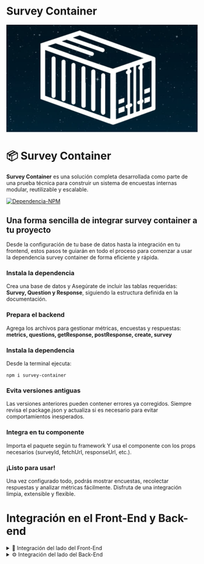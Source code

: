 # **Survey Container** 
![SurveyContainer](https://github.com/FernadoCodeDev/Survey-Container-Documentation/blob/main/Readme/SurveyContainer.png)

# 📦 Survey Container

**Survey Container** es una solución completa desarrollada como parte de una prueba técnica para construir un sistema de encuestas internas modular, reutilizable y escalable.

[![Dependencia-NPM](https://img.shields.io/static/v1?message=Dependencia-NPM&logo=npm&label=&color=CB3837&logoColor=white&labelColor=&style=for-the-badge)](https://www.npmjs.com/package/survey-container)

## Una forma sencilla de integrar survey container a tu proyecto

Desde la configuración de tu base de datos hasta la integración en tu frontend, estos pasos te guiarán en todo el proceso para comenzar a usar la dependencia survey container de forma eficiente y rápida.

### Instala la dependencia

Crea una base de datos y Asegúrate de incluir las tablas requeridas:
**Survey, Question y Response**, siguiendo la estructura definida en la documentación.

### Prepara el backend

Agrega los archivos para gestionar métricas, encuestas y respuestas:
**metrics, questions, getResponse, postResponse, create, survey**

### Instala la dependencia

Desde la terminal ejecuta:

```
npm i survey-container
```

### Evita versiones antiguas

Las versiones anteriores pueden contener errores ya corregidos. Siempre revisa el package.json y actualiza si es necesario para evitar comportamientos inesperados.


### Integra en tu componente 

Importa el paquete según tu framework Y usa el componente con los props necesarios (surveyId, fetchUrl, responseUrl, etc.).

### ¡Listo para usar!

Una vez configurado todo, podrás mostrar encuestas, recolectar respuestas y analizar métricas fácilmente.
Disfruta de una integración limpia, extensible y flexible.


# Integración en el Front-End y Back-end

<details>
<summary>🎨 Integración del lado del Front-End</summary>

<details>
<summary> Props del Front </summary>

| Prop               | Tipo                               | Obligatorio | Descripción                                                                                                                                                                                                                                                                           |
| ------------------ | ---------------------------------- | ----------- | ------------------------------------------------------------------------------------------------------------------------------------------------------------------------------------------------------------------------------------------------------------------------------------- |
| `surveyId`         | `string`                           | ✅ Sí        | Es el ID de la encuesta que quieres mostrar. En esta demo se obtiene desde la URL usando `useParams()`.                                                                                                                                                                               |
| `fetchUrl`         | `string`                           | ✅ Sí      | Es la URL base para hacer la solicitud **GET** y obtener los datos de la encuesta. Por ejemplo: `http://localhost:3000/api/surveys/survey.php?id=`. Se añadirá automáticamente el `surveyId` al final.                               |
| `responseUrl`      | `string`                           | ✅ Sí      | Es la URL donde se envían las respuestas con una solicitud **POST**.                                                                                                                                          |
| `onAlert`          | `(message: string, type?: string)` | ❌ No        | Función que se ejecuta para mostrar una alerta dependiendo del estado de la encuesta (error, éxito, advertencia). Puedes personalizarla como quieras (modal, toast, etc.) |
| `apiUrl`           | `string`                           | ❌ No        | Si prefieres una URL base en lugar de `fetchUrl` o `responseUrl` individuales, puedes usar este prop como raíz para los endpoints `/surveys` y `/responses`.                                                                                                   |
| `onSubmit`         | `(responses) => Promise<void>`     | ❌ No        | Si quieres manejar tú mismo el envío de respuestas, puedes pasar tu propia función `onSubmit`. Si no se define, se hará un POST automáticamente a `responseUrl`.                                                                                                                      |
| `loadingText`      | `string`                           | ❌ No        | Texto que se muestra mientras la encuesta está cargando. Por defecto: `"Cargando encuesta..."`.                                                                                                                                                                                       |
| `submitButtonText` | `string`                           | ❌ No        | Texto del botón de envío. Por defecto: `"Enviar respuestas"`.                                                                                                                                                                                                                         |
| `className`        | `string`                           | ❌ No        | Clase CSS personalizada para aplicar estilos adicionales al contenedor del widget.                                                                                                                                                                                                    |

</details>

<details>
<summary> Integración con React </summary>

# Integración con React

El componente **SurveyContainer** te permite integrar encuestas de manera sencilla dentro de tu aplicación desarrollada con React. Con él, puedes mostrar formularios interactivos y personalizables sin necesidad de implementar toda la lógica desde cero.

## Componente

Para utilizar el componente **SurveyWidget** de la dependencia **survey container**, primero debes importarlo en tu proyecto de React. Este componente es flexible, permitiendo usar rutas propias para obtener y guardar encuestas.

Además, puedes integrar librerías de notificaciones como **react-toastify**, lo que facilita mostrar mensajes personalizados, por ejemplo:

- **Encuesta enviada con éxito**
- **Ocurrió un error al cargar la encuesta**

De esta forma, garantizas una mejor experiencia de usuario al manejar tanto confirmaciones como errores dentro de tu aplicación.

```
import React from "react";
import { useParams } from "react-router-dom";
import { SurveyWidget } from "survey-container";

function SurveyContainer() {

    const { surveyId } = useParams();

    return (
        <div className="">
            <SurveyWidget
                surveyId={surveyId}
                fetchUrl="Route to access the survey"
                responseUrl="Path to save answers"
                onAlert="Function to display alerts. You can use react-toastify"
            />
        </div>
    );

}
export default SurveyContainer;
```


</details>

<details>
<summary> Integración con Vue </summary>

# Integración con Vue JS

El componente **Survey Container** te permite integrar encuestas de manera sencilla dentro de tu aplicación desarrollada con Vue. Con él, puedes mostrar formularios interactivos y personalizables sin necesidad de implementar toda la lógica desde cero.

## Componente

Para utilizar el componente **SurveyWidget** de la dependencia **survey container**, primero debes importarlo en tu proyecto de Vue. Este componente es flexible, permitiendo usar rutas propias para obtener y guardar encuestas.

Además, puedes integrar librerías de notificaciones como **Vue Toastification**, lo que facilita mostrar mensajes personalizados, por ejemplo:

- **Encuesta enviada con éxito**
- **Ocurrió un error al cargar la encuesta**

De esta forma, garantizas una mejor experiencia de usuario al manejar tanto confirmaciones como errores dentro de tu aplicación.

```
<template>
    <div class="">
        <SurveyWidget :surveyId="surveyId" fetchUrl="Route to access the survey"
            responseUrl="Path to save answers"
            onAlert="Función para mostrar alertas. Puedes usar vue-toastification" />
    </div>
</template>

<script>
import { useRoute } from 'vue-router';
import { SurveyWidget } from 'survey-container';

export default {
    components: {
        SurveyWidget
    },
    setup() {
        const route = useRoute();
        const surveyId = route.params.surveyId;

        return {
            surveyId
        };
    }
};
</script>
```

</details>

<details>
<summary> Integración con Angular </summary>

# Integración con Angular

El componente **SurveyContainer** te permite integrar encuestas de manera sencilla dentro de tu aplicación desarrollada con Angular. Con él, puedes mostrar formularios interactivos y personalizables sin necesidad de implementar toda la lógica desde cero.

## Componente

Para utilizar el componente **SurveyWidget** de la dependencia **survey container**, primero debes importarlo en tu proyecto de Angular. Este componente es flexible, permitiendo usar rutas propias para obtener y guardar encuestas.

Además, puedes integrar librerías de notificaciones como **ngx-toastr**, lo que facilita mostrar mensajes personalizados, por ejemplo:

- **Encuesta enviada con éxito**
- **Ocurrió un error al cargar la encuesta**

De esta forma, garantizas una mejor experiencia de usuario al manejar tanto confirmaciones como errores dentro de tu aplicación.

```
import { Component } from "@angular/core";
import { ActivatedRoute } from "@angular/router";
import { SurveyWidget } from "survey-container";

@Component({
  selector: "app-survey-container",
  template: `
    <div class="">
      <survey-widget
        [surveyId]="surveyId"
        [fetchUrl]="'Route to access the survey'"
        [responseUrl]="'Path to save answers'"
        [onAlert]="showAlert"
      ></survey-widget>
    </div>
  `,
})
export class SurveyContainerComponent {
  surveyId: string;

  constructor(private route: ActivatedRoute) {
    this.surveyId = this.route.snapshot.paramMap.get("surveyId");
  }

  showAlert(message: string) {
    // Function to display alerts. You can use ngx-toastr
  }
}

```

</details>

</details>



<details>
<summary>⚙️ Integración del lado del Back-End</summary>

Para que el componente **Survey Container** funcione correctamente, es necesario configurar en el backend una serie de endpoints que gestionen encuestas, preguntas, métricas y respuestas.

<details>
<summary> Tablas de la base de datos </summary>

Para ejecutar la dependencia se necesitara tener siertos campos en la base de datos, el script de creación de base de datos, tablas y campos requeridos:
script de creación de base de datos

```
CREATE TABLE IF NOT EXISTS Survey (
  id VARCHAR(36) PRIMARY KEY,
  qualification VARCHAR(255) NOT NULL
);

CREATE TABLE IF NOT EXISTS Question (
  id VARCHAR(36) PRIMARY KEY,
  text TEXT NOT NULL,
  surveyId VARCHAR(36),
  FOREIGN KEY (surveyId) REFERENCES Survey(id) ON DELETE CASCADE
);

CREATE TABLE IF NOT EXISTS Response (
  id VARCHAR(36) PRIMARY KEY,
  content TEXT NOT NULL,
  questionId VARCHAR(36),
  FOREIGN KEY (questionId) REFERENCES Question(id) ON DELETE CASCADE
);
```

[schema.sql](https://github.com/FernadoCodeDev/Survey-Container-Documentation/blob/main/Database/schema.sql)

</details>

<details>
<summary> Integración con PHP </summary>

En el caso de usar **PHP**, la estructura básica de archivos recomendada es la siguiente:

```
Carpeta/
├── metrics/    
│   └── metrics.php           // Obtiene todas las encuestas
├── questions/    
│   └── questions.php         // Obtiene las preguntas de una encuesta
├── response/    
│   ├── getResponse.php       // Obtiene las respuestas
│   └── postResponse.php      // Guarda las respuestas
├── surveys/    
│   ├── create.php            // Crea una nueva encuesta
│   └── survey.php            // Obtiene una encuesta por ID
```

## metrics

El archivo `metrics.php` expone un endpoint encargado de recuperar todas las encuestas disponibles.

Esto permite, por ejemplo, generar reportes o listados globales para su administración.

[metrics.php](https://github.com/FernadoCodeDev/Survey-Container-Documentation/blob/main/Backend-Integration/PHP/metrics/metrics.php)

## questions

El archivo `questions.php` obtiene las preguntas asociadas a una encuesta específica.

De esta manera, se asegura que cada encuesta cargue únicamente las preguntas correspondientes a su configuración.

[questions.php](https://github.com/FernadoCodeDev/Survey-Container-Documentation/blob/main/Backend-Integration/PHP/questions/questions.php)

## response

En la carpeta `response/` se encuentran dos archivos clave:

`getResponse.php` → Devuelve las respuestas ya almacenadas de una encuesta.

`postResponse.php` → Recibe y guarda las nuevas respuestas enviadas por los usuarios.

Estos endpoints permiten manejar tanto la consulta como el registro de información de manera organizada.

[getResponse.php](https://github.com/FernadoCodeDev/Survey-Container-Documentation/blob/main/Backend-Integration/PHP/response/getResponse.php)
[postResponse.php](https://github.com/FernadoCodeDev/Survey-Container-Documentation/blob/main/Backend-Integration/PHP/response/postResponse.php)

## surveys

Dentro de la carpeta `surveys/` se gestionan las encuestas propiamente dichas:

`create.php` → Permite crear una nueva encuesta en el sistema.

`survey.php` → Obtiene la información de una encuesta específica a partir de su ID único.

[create.php](https://github.com/FernadoCodeDev/Survey-Container-Documentation/blob/main/Backend-Integration/PHP/surveys/create.php)
[survey.php](https://github.com/FernadoCodeDev/Survey-Container-Documentation/blob/main/Backend-Integration/PHP/surveys/survey.php)

</details>

<details>
<summary> Integración con Node.JS </summary>

En el caso de usar **NodeJS**, la estructura básica de archivos recomendada es la siguiente:

```
Carpeta/
├── metrics/    
│   └── metrics.js           // Obtiene todas las encuestas
├── questions/    
│   └── questions.js         // Obtiene las preguntas de una encuesta
├── response/    
│   ├── getResponse.js       // Obtiene las respuestas
│   └── postResponse.js      // Guarda las respuestas
├── surveys/    
│   ├── create.js            // Crea una nueva encuesta
│   └── survey.js            // Obtiene una encuesta por ID
```

## metrics

El archivo `metrics.js` expone un endpoint encargado de recuperar todas las encuestas disponibles.

Esto permite, por ejemplo, generar reportes o listados globales para su administración.

[metrics.js](https://github.com/FernadoCodeDev/Survey-Container-Documentation/blob/main/Backend-Integration/NodeJS/metrics/metrics.js)

## questions

El archivo `questions.js` obtiene las preguntas asociadas a una encuesta específica.

De esta manera, se asegura que cada encuesta cargue únicamente las preguntas correspondientes a su configuración.

[questions.js](https://github.com/FernadoCodeDev/Survey-Container-Documentation/blob/main/Backend-Integration/NodeJS/questions/questions.js)

## response

En la carpeta `response/` se encuentran dos archivos clave:

`getResponse.js` → Devuelve las respuestas ya almacenadas de una encuesta.

`postResponse.js` → Recibe y guarda las nuevas respuestas enviadas por los usuarios.

Estos endpoints permiten manejar tanto la consulta como el registro de información de manera organizada.

[getResponse.js](https://github.com/FernadoCodeDev/Survey-Container-Documentation/blob/main/Backend-Integration/NodeJS/response/getResponse.js)
[postResponse.js](https://github.com/FernadoCodeDev/Survey-Container-Documentation/blob/main/Backend-Integration/NodeJS/response/postResponse.js)

## surveys

Dentro de la carpeta `surveys/` se gestionan las encuestas propiamente dichas:

`create.js` → Permite crear una nueva encuesta en el sistema.

`survey.js` → Obtiene la información de una encuesta específica a partir de su ID único.

[create.js](https://github.com/FernadoCodeDev/Survey-Container-Documentation/blob/main/Backend-Integration/NodeJS/surveys/create.js)
[survey.js](https://github.com/FernadoCodeDev/Survey-Container-Documentation/blob/main/Backend-Integration/NodeJS/surveys/survey.js)


</details>

</details>






















